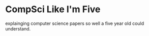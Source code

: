 # CompSci Like I'm Five 

explainging computer science papers so well a five year old could understand.


